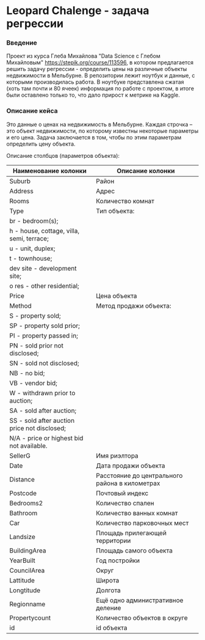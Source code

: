 # Leopard Chalenge - задача регрессии

### Введение
Проект из курса Глеба Михайлова "Data Science с Глебом Михайловым" https://stepik.org/course/113596, в котором предлагается решить задачу регрессии - определить цены на различные объекты недвижимости в Мельбурне. В репозитории лежит ноутбук и данные, с которыми производилась работа. В ноутбуке представлена сжатая (хоть там почти и 80 ячеек) информация по работе с проектом, в итоге были оставлено только то, что дало прирост к метрике на Kaggle. 

### Описание кейса
Это данные о ценах на недвижимость в Мельбурне. Каждая строчка – это объект недвижимости, по которому известны некоторые параметры и его цена. Задача заключается в том, чтобы по этим параметрам определить цену объекта.

Описание столбцов (параметров объекта):

| Наименование колонки | Описание колонки |
| -------------------- | ---------------- |
| Suburb | Район |
| Address | Адрес |
| Rooms | Количество комнат |
| Type | Тип объекта: |
|    br - bedroom(s); |
|    h - house, cottage, villa, semi, terrace; |
|    u - unit, duplex; |
|    t - townhouse; |
|    dev site - development site; |
|    o res - other residential; |
| Price | Цена объекта |
| Method | Метод продажи объекта: |
|    S - property sold; |
|    SP - property sold prior; |
|    PI - property passed in; |
|    PN - sold prior not disclosed; |
|    SN - sold not disclosed; |
|    NB - no bid; |
|    VB - vendor bid; |
|    W - withdrawn prior to auction; |
|    SA - sold after auction; |
|    SS - sold after auction price not disclosed; |
|    N/A - price or highest bid not available. |
| SellerG | Имя риэлтора |
| Date | Дата продажи объекта |
| Distance | Расстояние до центрального района в километрах |
| Postcode | Почтовый индекс |
| Bedrooms2 | Количество спален |
| Bathroom | Количество ванных комнат |
| Car | Количество парковочных мест |
| Landsize | Площадь прилегающей территории |
| BuildingArea | Площадь самого объекта |
| YearBuilt | Год постройки |
| CouncilArea | Округ |
| Lattitude | Широта |
| Longtitude | Долгота |
| Regionname | Ещё одно административное деление |
| Propertycount | Количество объектов в округе |
| id | id объекта |
